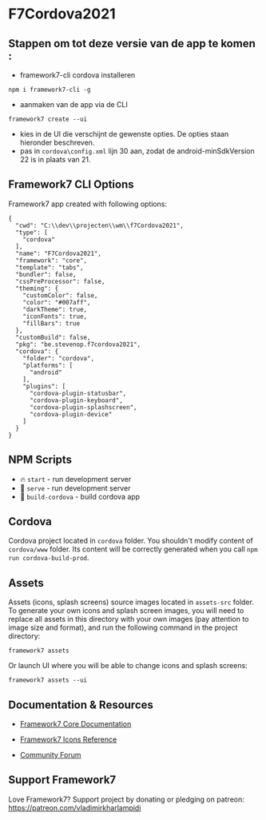 # F7Cordova2021

## Stappen om tot deze versie van de app te komen :
 * framework7-cli cordova installeren
 ```
 npm i framework7-cli -g
 ```
 * aanmaken van de app via de CLI
 ```
 framework7 create --ui
 ```
 * kies in de UI die verschijnt de gewenste opties. 
   De opties staan hieronder beschreven.
 * pas in `cordova\config.xml` lijn 30 aan, zodat de android-minSdkVersion 22 is in plaats van 21.

## Framework7 CLI Options

Framework7 app created with following options:

```
{
  "cwd": "C:\\dev\\projecten\\wm\\f7Cordova2021",
  "type": [
    "cordova"
  ],
  "name": "F7Cordova2021",
  "framework": "core",
  "template": "tabs",
  "bundler": false,
  "cssPreProcessor": false,
  "theming": {
    "customColor": false,
    "color": "#007aff",
    "darkTheme": true,
    "iconFonts": true,
    "fillBars": true
  },
  "customBuild": false,
  "pkg": "be.stevenop.f7cordova2021",
  "cordova": {
    "folder": "cordova",
    "platforms": [
      "android"
    ],
    "plugins": [
      "cordova-plugin-statusbar",
      "cordova-plugin-keyboard",
      "cordova-plugin-splashscreen",
      "cordova-plugin-device"
    ]
  }
}
```

## NPM Scripts

* 🔥 `start` - run development server
* 🔧 `serve` - run development server
* 📱 `build-cordova` - build cordova app
## Cordova

Cordova project located in `cordova` folder. You shouldn't modify content of `cordova/www` folder. Its content will be correctly generated when you call `npm run cordova-build-prod`.



## Assets

Assets (icons, splash screens) source images located in `assets-src` folder. To generate your own icons and splash screen images, you will need to replace all assets in this directory with your own images (pay attention to image size and format), and run the following command in the project directory:

```
framework7 assets
```

Or launch UI where you will be able to change icons and splash screens:

```
framework7 assets --ui
```

## Documentation & Resources

* [Framework7 Core Documentation](https://framework7.io/docs/)



* [Framework7 Icons Reference](https://framework7.io/icons/)
* [Community Forum](https://forum.framework7.io)

## Support Framework7

Love Framework7? Support project by donating or pledging on patreon:
https://patreon.com/vladimirkharlampidi